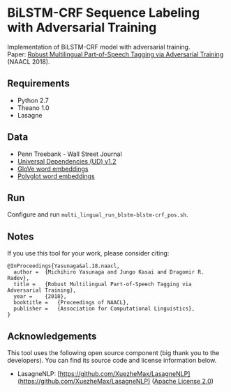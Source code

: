 # BiLSTM-CRF Sequence Labeling with Adversarial Training

Implementation of BiLSTM-CRF model with adversarial training.   
Paper: [Robust Multilingual Part-of-Speech Tagging via Adversarial Training](http://arxiv.org/abs/1711.04903) (NAACL 2018).

## Requirements

* Python 2.7
* Theano 1.0
* Lasagne

## Data

* Penn Treebank - Wall Street Journal
* [Universal Dependencies (UD) v1.2](http://universaldependencies.org/)
* [GloVe word embeddings](https://nlp.stanford.edu/projects/glove/)
* [Polyglot word embeddings](https://sites.google.com/site/rmyeid/projects/polyglot)

## Run

Configure and run ``multi_lingual_run_blstm-blstm-crf_pos.sh``.

## Notes

If you use this tool for your work, please consider citing:
```
@InProceedings{Yasunaga&al.18.naacl,
  author =  {Michihiro Yasunaga and Jungo Kasai and Dragomir R. Radev},
  title =   {Robust Multilingual Part-of-Speech Tagging via Adversarial Training},
  year =    {2018},  
  booktitle =   {Proceedings of NAACL},  
  publisher =   {Association for Computational Linguistics},
}
```


## Acknowledgements

This tool uses the following open source component (big thank you to the developers). You can find its source code and license information below.
* LasagneNLP: [https://github.com/XuezheMax/LasagneNLP](https://github.com/XuezheMax/LasagneNLP)
    ([Apache License 2.0](https://github.com/XuezheMax/LasagneNLP/blob/master/LICENSE))
